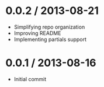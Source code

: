 0.0.2 / 2013-08-21
===================
 * Simplifying repo organization
 * Improving README
 * Implementing partials support

0.0.1 / 2013-08-16
===================
 * Initial commit